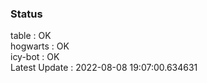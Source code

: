 ### Status


table : OK  
hogwarts : OK  
icy-bot : OK  
Latest Update : 2022-08-08 19:07:00.634631

